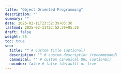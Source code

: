 ```yaml
---
title: "Object Oriented Programming"
description: ""
summary: ""
date: 2025-02-11T23:52:39+05:30
lastmod: 2025-02-11T23:52:39+05:30
draft: false
weight: 55
toc: true
seo:
  title: "" # custom title (optional)
  description: "" # custom description (recommended)
  canonical: "" # custom canonical URL (optional)
  noindex: false # false (default) or true
---
```

